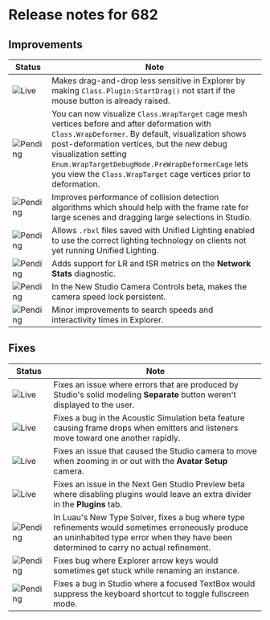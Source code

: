 # Release notes for 682

## Improvements

| Status | Note |
|--------|------|
| ![Live](https://img.shields.io/badge/Live-009E57?style=flat)  | Makes drag-and-drop less sensitive in Explorer by making `Class.Plugin:StartDrag()` not start if the mouse button is already raised. |
| ![Pending](https://img.shields.io/badge/Pending-DEA517?style=flat)  | You can now visualize `Class.WrapTarget` cage mesh vertices before and after deformation with `Class.WrapDeformer`. By default, visualization shows post-deformation vertices, but the new debug visualization setting `Enum.WrapTargetDebugMode.PreWrapDeformerCage` lets you view the `Class.WrapTarget` cage vertices prior to deformation. |
| ![Pending](https://img.shields.io/badge/Pending-DEA517?style=flat)  | Improves performance of collision detection algorithms which should help with the frame rate for large scenes and dragging large selections in Studio. |
| ![Pending](https://img.shields.io/badge/Pending-DEA517?style=flat)  | Allows `.rbxl` files saved with Unified Lighting enabled to use the correct lighting technology on clients not yet running Unified Lighting. |
| ![Pending](https://img.shields.io/badge/Pending-DEA517?style=flat)  | Adds support for LR and ISR metrics on the **Network Stats** diagnostic. |
| ![Pending](https://img.shields.io/badge/Pending-DEA517?style=flat)  | In the New Studio Camera Controls beta, makes the camera speed lock persistent. |
| ![Pending](https://img.shields.io/badge/Pending-DEA517?style=flat)  | Minor improvements to search speeds and interactivity times in Explorer. |
## Fixes

| Status | Note |
|--------|------|
| ![Live](https://img.shields.io/badge/Live-009E57?style=flat)  | Fixes an issue where errors that are produced by Studio's solid modeling **Separate** button weren't displayed to the user. |
| ![Live](https://img.shields.io/badge/Live-009E57?style=flat)  | Fixes a bug in the Acoustic Simulation beta feature causing frame drops when emitters and listeners move toward one another rapidly. |
| ![Live](https://img.shields.io/badge/Live-009E57?style=flat)  | Fixes an issue that caused the Studio camera to move when zooming in or out with the **Avatar Setup** camera. |
| ![Live](https://img.shields.io/badge/Live-009E57?style=flat)  | Fixes an issue in the Next Gen Studio Preview beta where disabling plugins would leave an extra divider in the **Plugins** tab. |
| ![Pending](https://img.shields.io/badge/Pending-DEA517?style=flat)  | In Luau's New Type Solver, fixes a bug where type refinements would sometimes erroneously produce an uninhabited type error when they have been determined to carry no actual refinement. |
| ![Pending](https://img.shields.io/badge/Pending-DEA517?style=flat)  | Fixes bug where Explorer arrow keys would sometimes get stuck while renaming an instance. |
| ![Pending](https://img.shields.io/badge/Pending-DEA517?style=flat)  | Fixes a bug in Studio where a focused TextBox would suppress the keyboard shortcut to toggle fullscreen mode. |
